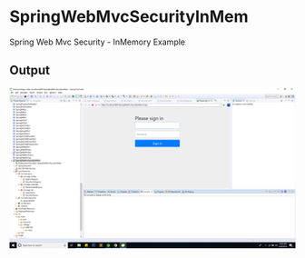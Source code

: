 # SpringWebMvcSecurityInMem
Spring Web Mvc Security - InMemory Example

## Output
![Snap](https://github.com/yogendrajava86/SpringWebMvcSecurityInMem/blob/master/SpringWebMvcSecurity-InMem-snap2.png)
